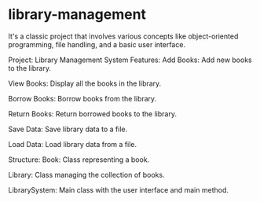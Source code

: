 # library-management
It's a classic project that involves various concepts like object-oriented programming, file handling, and a basic user interface.

Project: Library Management System
Features:
Add Books: Add new books to the library.

View Books: Display all the books in the library.

Borrow Books: Borrow books from the library.

Return Books: Return borrowed books to the library.

Save Data: Save library data to a file.

Load Data: Load library data from a file.

Structure:
Book: Class representing a book.

Library: Class managing the collection of books.

LibrarySystem: Main class with the user interface and main method.